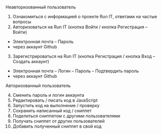 Неавторизованный пользователь

1.	Ознакомиться с информацией о проекте Run IT, ответами на частые вопросы
2.	Авторизоваться на Run IT (кнопка Войти / кнопка Регистрация – Войти)
- Электронная почта – Пароль 
- через аккаунт Github
3.	Зарегистрироваться на Run IT (кнопка Регистрация / кнопка Вход – Создать аккаунт)
- Электронная почта – Логин – Пароль – Подтвердить пароль 
- через аккаунт Github

Авторизованный пользователь

4.	Сменить пароль и логин аккаунта
5.	Редактировать / писать код в JavaScript
6.	Запустить код на выполнение / проверку
7.	Сохранить написанный код / сниппет
8.	Поделиться сниппетом с другими пользователями 
9.	Получать сниппет от других пользователей 
10.	Добавить полученный сниппет в свой код
